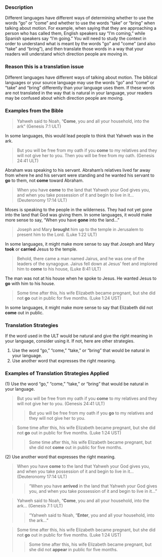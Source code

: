 

### Description

Different languages have different ways of determining whether to use the words “go” or “come” and whether to use the words “take” or “bring” when talking about motion. For example, when saying that they are approaching a person who has called them, English speakers say “I’m coming,” while Spanish speakers say “I’m going.” You will need to study the context in order to understand what is meant by the words "go" and "come" (and also “take” and “bring”), and then translate those words in a way that your readers will understand which direction people are moving in.

### Reason this is a translation issue

Different languages have different ways of talking about motion. The biblical languages or your source language may use the words “go” and “come” or “take” and “bring” differently than your language uses them. If these words are not translated in the way that is natural in your language, your readers may be confused about which direction people are moving.

### Examples from the Bible

> Yahweh said to Noah, “**Come**, you and all your household, into the ark” (Genesis 7:1 ULT)

In some languages, this would lead people to think that Yahweh was in the ark.

> But you will be free from my oath if you **come** to my relatives and they will not give her to you. Then you will be free from my oath. (Genesis 24:41 ULT)

Abraham was speaking to his servant. Abraham’s relatives lived far away from where he and his servant were standing and he wanted his servant to **go** to them, not **come** toward Abraham.

> When you have **come** to the land that Yahweh your God gives you, and when you take possession of it and begin to live in it… (Deuteronomy 17:14 ULT)

Moses is speaking to the people in the wilderness. They had not yet gone into the land that God was giving them. In some languages, it would make more sense to say, “When you have **gone** into the land…”

> Joseph and Mary **brought** him up to the temple in Jerusalem to present him to the Lord. (Luke 1:22 ULT)

In some languages, it might make more sense to say that Joseph and Mary **took** or **carried** Jesus to the temple.

> Behold, there came a man named Jairus, and he was one of the leaders of the synagogue. Jairus fell down at Jesus’ feet and implored him to **come** to his house, (Luke 8:41 ULT)

The man was not at his house when he spoke to Jesus. He wanted Jesus to **go** with him to his house.

> Some time after this, his wife Elizabeth became pregnant, but she did not **go** out in public for five months. (Luke 1:24 UST)

In some languages, it might make more sense to say that Elizabeth did not **come** out in public.

### Translation Strategies

If the word used in the ULT would be natural and give the right meaning in your language, consider using it. If not, here are other strategies.

1. Use the word “go,” “come,” “take,” or “bring” that would be natural in your language.
1. Use another word that expresses the right meaning.

### Examples of Translation Strategies Applied

(1) Use the word “go,” “come,” “take,” or “bring” that would be natural in your language.

> But you will be free from my oath if you **come** to my relatives and they will not give her to you. (Genesis 24:41 ULT)  
>> But you will be free from my oath if you **go** to my relatives and they will not give her to you.
  
> Some time after this, his wife Elizabeth became pregnant, but she did not **go** out in public for five months. (Luke 1:24 UST)  
>> Some time after this, his wife Elizabeth became pregnant, but she did not **come** out in public for five months.

(2) Use another word that expresses the right meaning.

> When you have **come** to the land that Yahweh your God gives you, and when you take possession of it and begin to live in it… (Deuteronomy 17:14 ULT)  
>> “When you have **arrived** in the land that Yahweh your God gives you, and when you take possession of it and begin to live in it…”
  
> Yahweh said to Noah, “**Come**, you and all your household, into the ark… (Genesis 7:1 ULT)  
>> “Yahweh said to Noah, “**Enter**, you and all your household, into the ark…”
  
> Some time after this, his wife Elizabeth became pregnant, but she did not **go** out in public for five months. (Luke 1:24 UST)  
>> Some time after this, his wife Elizabeth became pregnant, but she did not **appear** in public for five months.

